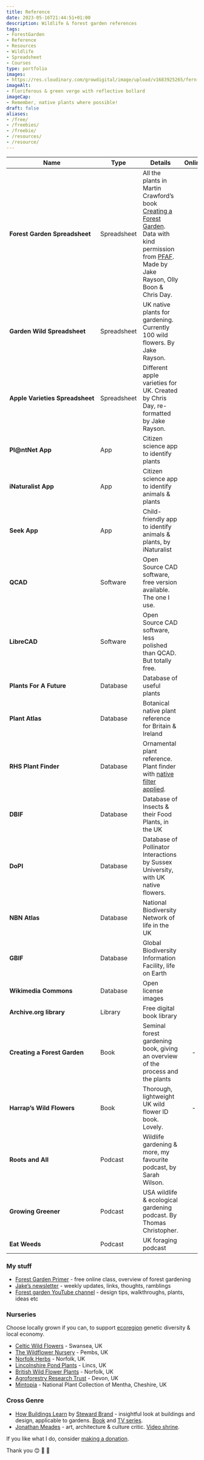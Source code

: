 ```yaml
---
title: Reference
date: 2023-05-16T21:44:51+01:00
description: Wildlife & forest garden references
tags: 
- ForestGarden
- Reference
- Resources
- Wildlife
- Spreadsheet
- Courses
type: portfolio
images: 
- https://res.cloudinary.com/growdigital/image/upload/v1683925265/fern-floral-verge-230512.jpg
imageAlt: 
- Floriferous & green verge with reflective bollard
imageCap:
- Remember, native plants where possible!
draft: false
aliases:
- /free/
- /freebies/
- /freebie/
- /resources/
- /resource/
---
```


| Name | Type | Details | Online | Aquire |
| - | - | - | :--: | :-: |
| **Forest&nbsp;Garden&nbsp;Spreadsheet** | Spreadsheet | All the plants in Martin Crawford’s book [Creating a Forest Garden](https://www.agroforestry.co.uk/product/creating-a-forest-garden-2/). Data with kind permission from [PFAF](https://pfaf.org/user/Default.aspx). Made by Jake Rayson, Olly Boon & Chris Day. | <a href="https://grwd.cc/forest-garden-spreadsheet" target="_blank"><i class="fa fa-table"></i></a> | <a href="https://store.natureworks.org.uk/l/ForestGardenSpreadsheet" target="_blank"><i class="fa fa-download"></i></a> |
| **Garden Wild Spreadsheet** | Spreadsheet | UK native plants for gardening. Currently 100 wild flowers. By Jake Rayson. | <a href="https://grwd.cc/garden-wild-spreadsheet" target="_blank"><i class="fa fa-table"></i></a> | - | 
| **Apple&nbsp;Varieties&nbsp;Spreadsheet** | Spreadsheet | Different apple varieties for UK. Created by Chris Day, re-formatted by Jake Rayson. | <a href="https://grwd.cc/apple-spreadsheet" target="_blank"><i class="fa fa-table"></i></a> | - | 
| **Pl@ntNet App** | App | Citizen science app to identify plants | <a href="https://identify.plantnet.org/" target="_blank"><i class="fa fa-desktop"></i></a> | <a href="https://plantnet.org/en/" target="_blank"><i class="fa fa-download"></i></a> | 
| **iNaturalist App** | App | Citizen science app to identify animals & plants | <a href="https://www.inaturalist.org/" target="_blank"><i class="fa fa-desktop"></i></a> | <a href="https://play.google.com/store/apps/details?id=org.inaturalist.android" title="Android app" target="_blank"><i class="fa fa-android"></i></a>&nbsp;&nbsp;<a href="https://apps.apple.com/us/app/inaturalist/id421397028" title="iPhone app" target="_blank"><i class="fa fa-mobile"></i></a> | 
| **Seek App** | App | Child-friendly app to identify animals & plants, by iNaturalist |  | <a href="https://www.inaturalist.org/pages/seek_app" target="_blank"><i class="fa fa-download"></i></a> | 
| **QCAD** | Software | Open Source CAD software, free version available. The one I use. |  | <a href="https://qcad.org/en/download" target="_blank"><i class="fa fa-download"></i></a> | 
| **LibreCAD** | Software | Open Source CAD software, less polished than QCAD. But totally free. |  | <a href="https://librecad.org/" target="_blank"><i class="fa fa-download"></i></a> | 
| **Plants For A Future** | Database | Database of useful plants | <a href="https://pfaf.org/" target="_blank"><i class="fa fa-database"></i></a> | - | 
| **Plant Atlas** | Database | Botanical native plant reference for Britain & Ireland | <a href="https://plantatlas2020.org/" target="_blank"><i class="fa fa-database"></i></a> | - |
| **RHS Plant Finder** | Database | Ornamental plant reference.  Plant finder with [native filter applied](https://grwd.cc/rhs-native-plant). | <a href="https://www.rhs.org.uk/plants/search-form" target="_blank"><i class="fa fa-database"></i></a> | - |
| **DBIF** | Database | Database of Insects & their Food Plants, in the UK | <a href="http://dbif.brc.ac.uk/hosts.aspx" target="_blank"><i class="fa fa-database"></i></a> | - |
| **DoPI** | Database | Database of Pollinator Interactions by Sussex University, with UK native flowers. | <a href="https://www.sussex.ac.uk/lifesci/ebe/dopi/" target="_blank"><i class="fa fa-database"></i></a> | - |
| **NBN Atlas** | Database | National Biodiversity Network of life in the UK | <a href="https://nbnatlas.org/" target="_blank"><i class="fa fa-database"></i></a> | - |
| **GBIF** | Database | Global Biodiversity Information Facility, life on Earth | <a href="https://www.gbif.org/" target="_blank"><i class="fa fa-database"></i></a> | - |
| **Wikimedia Commons** | Database | Open license images |  <a href="https://commons.wikimedia.org/wiki/Main_Page" target="_blank"><i class="fa fa-database"></i></a> | - |
| **Archive.org library** | Library | Free digital book library | <a href="https://archive.org/details/inlibrary" target="_blank"><i class="fa fa-book"></i></a> | - |
| **Creating a Forest Garden** | Book | Seminal forest gardening book, giving an overview of the process and the plants | - | <a href="https://uk.bookshop.org/p/books/creating-a-forest-garden-working-with-nature-to-grow-edible-crops-martin-crawford/557814?aid=12050&ean=9781900322621" target="_blank"><i class="fa fa-book"></i></a> |
| **Harrap’s Wild Flowers** | Book | Thorough, lightweight UK wild flower ID book. Lovely. | - | <a href="https://uk.bookshop.org/p/books/harrap-s-wild-flowers-simon-harrap/1491339?aid=12050&ean=9781472966483" target="_blank"><i class="fa fa-book"></i></a> |
| **Roots and All** | Podcast | Wildlife gardening & more, my favourite podcast, by Sarah Wilson. | <a href="https://rootsandall.co.uk/podcasts/" target="_blank"><i class="fa fa-globe"></i></a> | <a href="https://rootsandall.libsyn.com/rss" target="_blank"><i class="fa fa-podcast"></i></a> |
| **Growing Greener** | Podcast | USA wildlife & ecological gardening podcast. By Thomas Christopher. | <a href="https://www.thomaschristophergardens.com/podcast" target="_blank"><i class="fa fa-globe"></i></a> | <a href="https://growinggreener.libsyn.com/rss" target="_blank"><i class="fa fa-podcast"></i></a> |
| **Eat Weeds** | Podcast | UK foraging podcast  | <a href="https://www.eatweeds.co.uk/podcast" target="_blank"><i class="fa fa-globe"></i></a> | <a href="https://feeds.transistor.fm/eatweeds-podcast-for-people-who-love-plants-36f388f7-b4eb-4b3e-a14c-2e81e3b3120e" target="_blank"><i class="fa fa-podcast"></i></a> |

### My stuff

* [Forest Garden Primer](https://store.natureworks.org.uk/l/primer) - free online class, overview of forest gardening
* [Jake’s newsletter](https://natureworks.substack.com/) - weekly updates, links, thoughts, ramblings
* [Forest garden YouTube channel](https://youtube.com/NatureWorksGarden) - design tips, walkthroughs, plants, ideas etc

### Nurseries

Choose locally grown if you can, to support [ecoregion](https://en.wikipedia.org/wiki/Ecoregion) genetic diversity & local economy.

* [Celtic Wild Flowers](https://celticwildflowers.co.uk/) - Swansea, UK
* [The Wildflower Nursery](https://www.thewildflowernursery.co.uk/) - Pembs, UK
* [Norfolk Herbs](https://www.norfolkherbs.co.uk/) - Norfolk, UK
* [Lincolnshire Pond Plants](https://lincspplants.co.uk/) - Lincs, UK
* [British Wild Flower Plants](https://wildflowers.co.uk/) - Norfolk, UK
* [Agroforestry Research Trust](https://www.agroforestry.co.uk/) - Devon, UK
* [Mintopia](https://mintopia.bigcartel.com/) - National Plant Collection of Mentha, Cheshire, UK

### Cross Genre

* [How Buildings Learn](https://en.wikipedia.org/wiki/How_Buildings_Learn) by [Steward Brand](https://en.wikipedia.org/wiki/Stewart_Brand) - insightful look at buildings and design, applicable to gardens. [Book](https://archive.org/details/howbuildingslear00bran) and [TV series](https://www.youtube.com/watch?v=maTkAcDbrEY&list=PLrg__Ji1S58TnecKCIFNskj-Q3P2NV0pw&index=1).
* [Jonathan Meades](https://en.wikipedia.org/wiki/Jonathan_Meades) - art, architecture & culture critic. [Video shrine](https://meadesshrine.blogspot.com/p/shrine.html).

If you like what I do, consider [making a donation](https://store.natureworks.org.uk/l/donation).

Thank you 😊 🌳 💚
